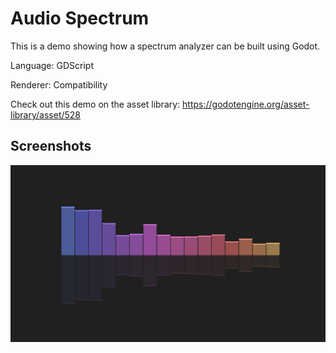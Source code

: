 # Audio Spectrum

This is a demo showing how a spectrum analyzer can be built using Godot.

Language: GDScript

Renderer: Compatibility

Check out this demo on the asset library: https://godotengine.org/asset-library/asset/528

## Screenshots

![Screenshot](screenshots/spectrum.webp)
